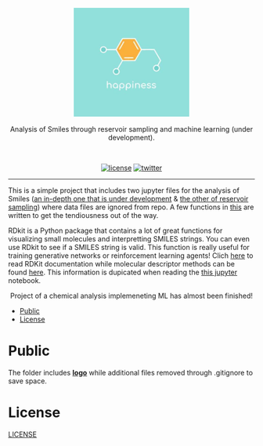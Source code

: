 



























<p align=center>
  <img height="222px" src="https://github.com/aurimas13/Smiles/blob/main/Public/happiness.jpeg"/>
</p>
<p align=center>
  Analysis of Smiles through reservoir sampling and machine learning (under development).
</p>
<br>
<p align=center>
  <a href="https://github.com/aurimas13/Chemical-analysis/blob/main/LICENSE"><img alt="license" src="https://img.shields.io/npm/l/express"></a>
  <a href="https://twitter.com/AANausedas"><img alt="twitter" src=https://img.shields.io/twitter/follow/AANausedas?style=social"/></a>
</p>

------

This is a simple project that includes two jupyter files for the analysis of Smiles ([an in-depth one that is under development](https://github.com/aurimas13/Smiles/blob/main/Smiles_v1.ipynb) & [the other of reservoir sampling](https://github.com/aurimas13/Smiles/blob/main/Smiles_reservoir_sampling.ipynb)) where data files are ignored from repo. A few functions in [this](https://github.com/aurimas13/Smiles/blob/main/Smiles_v1.ipynb) are written to get the tendiousness out of the way.
    
RDkit is a Python package that contains a lot of great functions for visualizing small molecules and interpretting SMILES strings. You can even use RDkit to see if a SMILES string is valid. This function is really useful for training generative networks or reinforcement learning agents! Clich [here](https://www.rdkit.org/docs/GettingStartedInPython.html) to read RDKit documentation while molecular descriptor methods can be found [here](https://www.rdkit.org/docs/source/rdkit.Chem.Descriptors.html). This information is dupicated when reading the [this jupyter](https://github.com/aurimas13/Smiles/blob/main/Smiles_v1.ipynb) notebook.

<p align="center">
  Project of a chemical analysis implemeneting ML has almost been finished!
</p>

- [Public](#Public)
- [License](#License)

# Public

The folder includes [**logo**](hhttps://github.com/aurimas13/Smiles/blob/main/Public/happiness.jpeg) while additional files removed through .gitignore to save space.
    
# License

[LICENSE](https://github.com/aurimas13/Smiles/blob/main/LICENSE)

